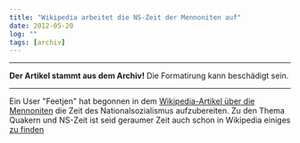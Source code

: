 ```yaml
---
title: "Wikipedia arbeitet die NS-Zeit der Mennoniten auf"
date: 2012-05-20
log: ""
tags: [archiv]
---
```

<hr><b>Der Artikel stammt aus dem Archiv!</b> Die Formatirung kann beschädigt sein.<hr>
<p>Ein User "‎Feetjen" hat begonnen in dem <a href="http://de.wikipedia.org/w/index.php?title=Mennoniten&action=historysubmit&diff=103450944&oldid=103345389">Wikipedia-Artikel über die Mennoniten</a> die Zeit des Nationalsozialismus aufzubereiten. Zu den Thema Quakern und NS-Zeit  ist seid geraumer Zeit auch schon in Wikipedia einiges <a href="http://de.wikipedia.org/wiki/Deutsche_Jahresversammlung#Zeit_des_Nationalsozialismus">zu finden</a></p>
<!--break-->
